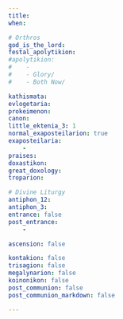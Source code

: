 ```yaml
---
title: 
when: 

# Orthros
god_is_the_lord: 
festal_apolytikion: 
#apolytikion:
#    - 
#    - Glory/
#    - Both Now/

kathismata: 
evlogetaria: 
prokeimenon: 
canon: 
little_ektenia_3: 1
normal_exaposteilarion: true
exaposteilaria:
    - 
praises: 
doxastikon: 
great_doxology: 
troparion: 

# Divine Liturgy
antiphon_12: 
antiphon_3: 
entrance: false
post_entrance:
    - 

ascension: false

kontakion: false
trisagion: false
megalynarion: false
koinonikon: false
post_communion: false
post_communion_markdown: false

---
```


